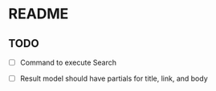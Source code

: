 # README

## TODO

- [ ] Command to execute Search
- [ ] Result model should have partials for title, link, and body

